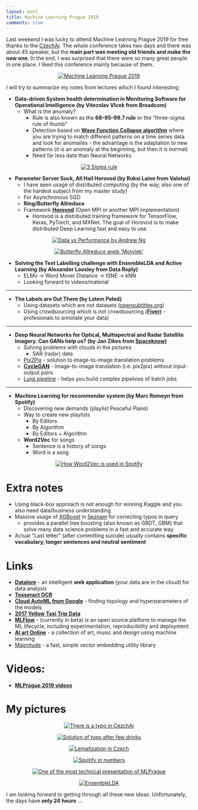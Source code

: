 ```yaml
---
layout: post
title: Machine Learning Prague 2019
comments: true
---
```


Last weekend I was lucky to attend Machine Learning Prague 2019 for free thanks to the <a href="http://www.czechai.cz/en">CzechAi</a>. The whole conference takes two days and there was about 45 speaker, but the **main part was meeting old friends and make the new one**. In the end, I was surprised that there were so many great people in one place. I liked this conference mainly because of them.


<figure class="image" align="middle">
  <a href="{{ site.baseurl }}/images/mlprague2019/mlprague.png" data-lightbox="Machine Learning Prague 2019" data-title="Machine Learning Prague 2019" data-lightbox="roadtrip">
    <img src="{{ site.baseurl }}/images/mlprague2019/mlprague.png" alt="Machine Learning Prague 2019" title="Machine Learning Prague 2019"/>
  </a>
</figure>


I will try to summarize my notes from lectures which I found interesting:

  * **Data-driven System health determination in Monitoring Software for Operational Intelligence (by Vitezslav Vlcek from Broadcom)**
    * What is the anomaly? 
      * Rule is also known as the **68–95–99.7 rule** or the “three-sigma rule of thumb”
      * Detection based on <a href="https://github.com/mxgmn/WaveFunctionCollapse">**Wave Function Collapse algorithm**</a> where you are trying to match different patterns on a time series data and look for anomalies - the advantage is the adaptation to new patterns (it is an anomaly at the beginning, but then it is normal)
      * Need far less data than Neural Networks

<figure class="image" align="middle">
  <a href="{{ site.baseurl }}/images/mlprague2019/3sigma.png" data-lightbox="3 Sigma rule" data-title="3 Sigma rule" data-lightbox="roadtrip">
    <img src="{{ site.baseurl }}/images/mlprague2019/3sigma.png" alt="3 Sigma rule" title="3 Sigma rule"/>
  </a>
</figure>

  * **Parameter Server Suck, All Hail Horovod (by Ruksi Laine from Valohai)**
    * I have seen usage of distributed computing (by the way, also one of the hardest subject from my master study)
    * For Asynchronous SGD
    * **Ring/Butterfly Allreduce**
    * Framework <a href="https://github.com/horovod/horovod">**Horovod**</a> (Open MPI or another MPI implementation)
      * Horovod is a distributed training framework for TensorFlow, Keras, PyTorch, and MXNet. The goal of Horovod is to make distributed Deep Learning fast and easy to use.

<figure class="image" align="middle">
  <a href="{{ site.baseurl }}/images/mlprague2019/dataVsPerformance.png" data-lightbox="Data vs Performance by Andrew Ng" data-title="Data vs Performance by Andrew Ng" data-lightbox="roadtrip">
    <img src="{{ site.baseurl }}/images/mlprague2019/dataVsPerformance.png" alt="Data vs Performance by Andrew Ng" title="Data vs Performance by Andrew Ng"/>
  </a>
</figure>

<figure class="image" align="middle">
  <a href="{{ site.baseurl }}/images/mlprague2019/butterflyAllreduce.png" data-lightbox="Butterfly Allreduce aneb 'Motylek'" data-title="Butterfly Allreduce aneb 'Motylek'" data-lightbox="roadtrip">
    <img src="{{ site.baseurl }}/images/mlprague2019/butterflyAllreduce.png" alt="Butterfly Allreduce aneb 'Motylek'" title="Butterfly Allreduce aneb 'Motylek'"/>
  </a>
</figure>

  * **Solving the Text Labelling challenge with EnsembleLDA and Active Learning (by Alexander Loosley from Data Reply)**
    * ELMo -> Word Mover Distance -> tSNE -> kNN
    * Looking forward to videos/material


___


  * **The Labels are Out There (by Lotem Peled)**
    * Using datasets which are not datasets (<a href="https://www.opensubtitles.org/">opensubtitles.org</a>)
    * Using crowdsourcing which is not crowdsourcing (<a href="https://www.fiverr.com/">**Fiverr**</a> - profesionals to annotate your data)


___


  * **Deep Neural Networks for Optical, Multispectral and Radar Satellite Imagery. Can GANs help us? (by Jan Zikes from <a href="https://www.spaceknow.com/">Spaceknow</a>)**
    * Solving problems with clouds in the pictures
      * SAR (radar) data
    * <a href="https://phillipi.github.io/pix2pix/">Pix2Pix</a> - solution to image-to-image translation problems
    * <a href="https://github.com/junyanz/CycleGAN">**CycleGAN**</a> - image-to-image translation (i.e. pix2pix) without input-output pairs
    * <a href="https://github.com/spotify/luigi">Luigi pipeline</a> - helps you build complex pipelines of batch jobs


___


  * **Machine Learning for recommender system (by Marc Romeyn from Spotify)**
    * Discovering new demands (playlist Peaceful Piano)
    * Way to create new playlists
      * By Editors
      * By Algorithm
      * By Editors + Algorithm
    * **Word2Vec** for songs
      * Sentence is a history of songs
      * Word is a song
  

<figure class="image" align="middle">
  <a href="{{ site.baseurl }}/images/mlprague2019/spotify.png" data-lightbox="How Word2Vec is used in Spotify" data-title="How Word2Vec is used in Spotify" data-lightbox="roadtrip">
    <img src="{{ site.baseurl }}/images/mlprague2019/spotify.png" alt="How Word2Vec is used in Spotify" title="How Word2Vec is used in Spotify"/>
  </a>
</figure>
  
# Extra notes
  * Using black-box approach is not enough for winning Kaggle and you also need data/business understanding
  * Massive usage of <a href="https://github.com/dmlc/xgboost">XGBoost</a> in <a href="https://www.seznam.cz/">Seznam</a> for correcting typos in query
    * provides a parallel tree boosting (also known as GBDT, GBM) that solve many data science problems in a fast and accurate way
  * Actual "Last letter" (after committing suicide) usually contains **specific vocabulary, longer sentences and neutral sentiment**
  
# Links
  * <a href="https://datalore.io/">**Datalore**</a> - an intelligent **web application** (your data are in the cloud) for data analysis
  * <a href="https://github.com/tesseract-ocr/tesseract">**Tesseract OCR**</a>
  * <a href="https://cloud.google.com/automl/">**Cloud AutoML from Google**</a> - finding topology and hyperparameters of the models
  * <a href="https://data.cityofnewyork.us/Transportation/2017-Yellow-Taxi-Trip-Data/biws-g3hs">**2017 Yellow Taxi Trip Data**</a>
  * <a href="https://mlflow.org/">**MLFlow**</a> - (currently in beta) is an open source platform to manage the ML lifecycle, including experimentation, reproducibility and deployment
  * <a href="http://www.aiartonline.com/">**AI art Online**</a> - a collection of art, music and design using machine learning
  * <a href="https://github.com/plasticityai/magnitude#pre-converted-magnitude-formats-of-popular-embeddings-models">Magnitude</a> - a fast, simple vector embedding utility library
  
# Videos:
  * <a href="https://slideslive.com/mlprague/machine-learning-prague-2019">**MLPrague 2019 videos**</a>
  
# My pictures

<figure class="image" align="middle">
  <a href="{{ site.baseurl }}/images/mlprague2019/01.jpg" data-lightbox="There is a typo in CezchAi" data-title="There is a typo in CezchAi" data-lightbox="roadtrip">
    <img src="{{ site.baseurl }}/images/mlprague2019/01.jpg" alt="There is a typo in CezchAi" title="There is a typo in CezchAi"/>
  </a>
</figure>

<figure class="image" align="middle">
  <a href="{{ site.baseurl }}/images/mlprague2019/02.jpg" data-lightbox="Solution of typo after few drinks" data-title="Solution of typo after few drinks" data-lightbox="roadtrip">
    <img src="{{ site.baseurl }}/images/mlprague2019/02.jpg" alt="Solution of typo after few drinks" title="Solution of typo after few drinks"/>
  </a>
</figure>

<figure class="image" align="middle">
  <a href="{{ site.baseurl }}/images/mlprague2019/03.jpg" data-lightbox="Lematization in Czech" data-title="Lematization in Czech" data-lightbox="roadtrip">
    <img src="{{ site.baseurl }}/images/mlprague2019/03.jpg" alt="Lematization in Czech" title="Lematization in Czech"/>
  </a>
</figure>


<figure class="image" align="middle">
  <a href="{{ site.baseurl }}/images/mlprague2019/04.jpg" data-lightbox="Spotify in numbers" data-title="Spotify in numbers" data-lightbox="roadtrip">
    <img src="{{ site.baseurl }}/images/mlprague2019/04.jpg" alt="Spotify in numbers" title="Spotify in numbers"/>
  </a>
</figure>


<figure class="image" align="middle">
  <a href="{{ site.baseurl }}/images/mlprague2019/05.jpg" data-lightbox="One of the most technical presentation of MLPrague" data-title="One of the most technical presentation of MLPrague" data-lightbox="roadtrip">
    <img src="{{ site.baseurl }}/images/mlprague2019/05.jpg" alt="One of the most technical presentation of MLPrague" title="One of the most technical presentation of MLPrague"/>
  </a>
</figure>


<figure class="image" align="middle">
  <a href="{{ site.baseurl }}/images/mlprague2019/06.jpg" data-lightbox="EnsembleLDA" data-title="EnsembleLDA" data-lightbox="roadtrip">
    <img src="{{ site.baseurl }}/images/mlprague2019/06.jpg" alt="EnsembleLDA" title="EnsembleLDA"/>
  </a>
</figure>

I am looking forward to getting through all these new ideas. Unfortunately, the days have **only 24 hours** ...








